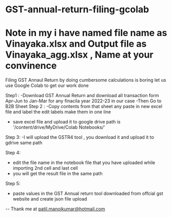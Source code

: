 # GST-annual-return-filing-gcolab
# Note in my i have named file name as Vinayaka.xlsx and Output file as Vinayaka_agg.xlsx , Name at your convinence
Filing GST Annaul Return by doing cumbersome calculations is boring let us use Google Colab to get our work done

Step1 : 
-Download GST Annual Return and download all transaction form Apr-Jun to Jan-Mar for any finacila year 2022-23 in our case
-Then Go to B2B Sheet
Step 2 :
-Copy contents from that sheet any paste in new excel file and label the edit labels make them in one line
- save excel file and upload it to google drive path is '/content/drive/MyDrive/Colab Notebooks/'

Step 3: 
-I will upload the GSTR4 tool , you download it and upload it to gdrive same path

Step 4:
- edit the file name in the notebook file that you have uploaded while importing 2nd cell and last cell
- you will get the result file in the same path

Step 5: 
- paste values in the GST Annual return tool downloaded from offcial gst website and create json file upload 

-- Thank me at patil.manojkumar@hotmail.com 
